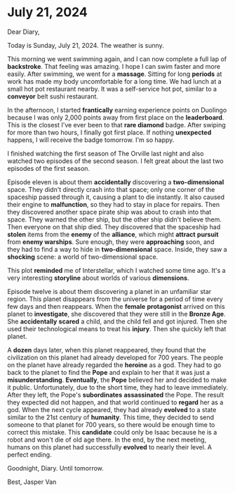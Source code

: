 # July 21, 2024

Dear Diary,

Today is Sunday, July 21, 2024. The weather is sunny.

This morning we went swimming again, and I can now complete a full lap of **backstroke**. That feeling was amazing. I hope I can swim faster and more easily. After swimming, we went for a **massage**. Sitting for long **periods** at work has made my body uncomfortable for a long time. We had lunch at a small hot pot restaurant nearby. It was a self-service hot pot, similar to a **conveyor** belt sushi restaurant.

In the afternoon, I started **frantically** earning experience points on Duolingo because I was only 2,000 points away from first place on the **leaderboard**. This is the closest I've ever been to that **rare diamond** badge. After swiping for more than two hours, I finally got first place. If nothing **unexpected** happens, I will receive the badge tomorrow. I'm so happy.

I finished watching the first season of The Orville last night and also watched two episodes of the second season. I felt great about the last two episodes of the first season.

Episode eleven is about them **accidentally** discovering a **two-dimensional** space. They didn't directly crash into that space; only one corner of the spaceship passed through it, causing a plant to die instantly. It also caused their engine to **malfunction**, so they had to stay in place for repairs. Then they discovered another space pirate ship was about to crash into that space. They warned the other ship, but the other ship didn't believe them. Then everyone on that ship died. They discovered that the spaceship had **stolen** items from the **enemy** of the **alliance**, which might **attract** **pursuit** from **enemy warships**. Sure enough, they were **approaching** soon, and they had to find a way to hide in **two-dimensional** space. Inside, they saw a **shocking** scene: a world of two-dimensional space.

This plot **reminded** me of Interstellar, which I watched some time ago. It's a very interesting **storyline** about worlds of various **dimensions**.

Episode twelve is about them discovering a planet in an unfamiliar star region. This planet disappears from the universe for a period of time every few days and then reappears. When the **female** **protagonist** arrived on this planet to **investigate**, she discovered that they were still in the **Bronze Age**. She **accidentally** **scared** a child, and the child fell and got injured. Then she used their technological means to treat his **injury**. Then she quickly left that planet.

A **dozen** days later, when this planet reappeared, they found that the civilization on this planet had already developed for 700 years. The people on the planet have already regarded the **heroine** as a god. They had to go back to the planet to find the **Pope** and explain to her that it was just a **misunderstanding**. **Eventually**, the **Pope** believed her and decided to make it public. Unfortunately, due to the short time, they had to leave immediately. After they left, the Pope's **subordinates** **assassinated** the Pope. The result they expected did not happen, and that world continued to **regard** her as a god. When the next cycle appeared, they had already **evolved** to a state similar to the 21st century of **humanity**. This time, they decided to send someone to that planet for 700 years, so there would be enough time to correct this mistake. This **candidate** could only be Isaac because he is a robot and won't die of old age there. In the end, by the next meeting, humans on this planet had successfully **evolved** to nearly their level. A perfect ending.

Goodnight, Diary. Until tomorrow.

Best, Jasper Van